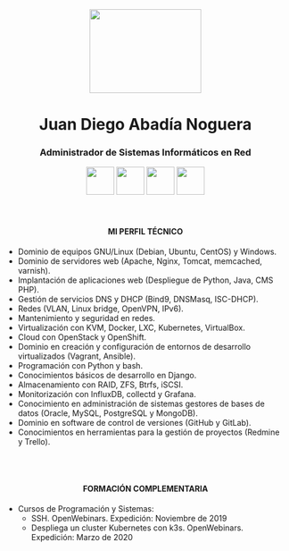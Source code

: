 <center>
	<img src="https://i.imgur.com/MHezLPs.jpg" width="200" height="150">
</center>
<center>
	<h1>Juan Diego Abadía Noguera</h1>
	<h3>Administrador de Sistemas Informáticos en Red</h3>
</center>
<center>
	<a title="Twitter" href="https://twitter.com/juandinoguera"><img src="https://i.imgur.com/7cpsbQG.png" width="50" height="50"/></a>
	<a title="Github" href="https://github.com/JuandiNoguera"><img src="https://i.imgur.com/8QyilJK.png" width="50" height="50"/></a>
	<a title="Gitlab" href="https://gitlab.com/JuandiNoguera"><img src="https://i.imgur.com/pCla36t.png" width="50" height="50"/></a>
	<a title="Linkedin" href="https://www.linkedin.com/in/juan-diego-abad%C3%ADa-noguera/"><img src="https://i.imgur.com/rpqHQQw.png" width="50" height="50"/></a>
</center>
<br></br>
<center>
	<h4>MI PERFIL TÉCNICO</h4>
</center>
<ul>	
    <li>Dominio de equipos GNU/Linux (Debian, Ubuntu, CentOS) y Windows.</li>
    <li>Dominio de servidores web (Apache, Nginx, Tomcat, memcached, varnish).</li>
    <li>Implantación de aplicaciones web (Despliegue de Python, Java, CMS PHP).</li>
    <li>Gestión de servicios DNS y DHCP (Bind9, DNSMasq, ISC-DHCP).</li>
    <li>Redes (VLAN, Linux bridge, OpenVPN, IPv6).</li>
    <li>Mantenimiento y seguridad en redes.</li>
    <li>Virtualización con KVM, Docker, LXC, Kubernetes, VirtualBox.</li>
    <li>Cloud con OpenStack y OpenShift.</li>
    <li>Dominio en creación y configuración de entornos de desarrollo virtualizados (Vagrant, Ansible).</li>
    <li>Programación con Python y bash.</li>
    <li>Conocimientos básicos de desarrollo en Django.</li>
    <li>Almacenamiento con RAID, ZFS, Btrfs, iSCSI.</li>
    <li>Monitorización con InfluxDB, collectd y Grafana.</li>
    <li>Conocimiento en administración de sistemas gestores de bases de datos (Oracle, MySQL, PostgreSQL y MongoDB).</li>
    <li>Dominio en software de control de versiones (GitHub y GitLab).</li>
    <li>Conocimientos en herramientas para la gestión de proyectos (Redmine y Trello).</li>
</ul>
<br></br>
<p><center>
        <h4>FORMACIÓN COMPLEMENTARIA</h4>
</center></p>
<ul>
  <li> Cursos de Programación y Sistemas:
	<ul>
		<li>SSH. OpenWebinars. Expedición: Noviembre de 2019</li>
		<li>Despliega un cluster Kubernetes con k3s. OpenWebinars. Expedición: Marzo de 2020</li>
	</ul>
  </li>
</ul>
